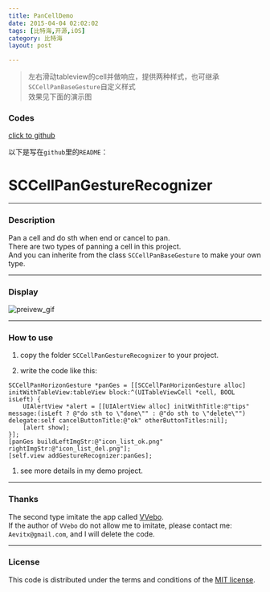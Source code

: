 ```yaml
---
title: PanCellDemo  
date: 2015-04-04 02:02:02  
tags: [比特海,开源,iOS]  
category: 比特海  
layout: post  

---
```


> 左右滑动tableview的cell并做响应，提供两种样式，也可继承`SCCellPanBaseGesture`自定义样式  
> 效果见下面的演示图

### Codes

[click to github](https://github.com/Aevit/SCCellPanGestureRecognizer)

以下是写在`github`里的`README`：  
<!--more-->  

# SCCellPanGestureRecognizer

* * *

### Description

Pan a cell and do sth when end or cancel to pan.  
There are two types of panning a cell in this project.  
And you can inherite from the class `SCCellPanBaseGesture` to make your own type.

* * *

### Display

![preivew_gif](http://aevit.qiniudn.com/SCCellPanGestureDemo.gif)

* * *

### How to use

1.  copy the folder `SCCellPanGestureRecognizer` to your project.

2.  write the code like this:


```
SCCellPanHorizonGesture *panGes = [[SCCellPanHorizonGesture alloc] initWithTableView:tableView block:^(UITableViewCell *cell, BOOL isLeft) {
    UIAlertView *alert = [[UIAlertView alloc] initWithTitle:@"tips" message:(isLeft ? @"do sth to \"done\"" : @"do sth to \"delete\"") delegate:self cancelButtonTitle:@"ok" otherButtonTitles:nil];
    [alert show];
}];
[panGes buildLeftImgStr:@"icon_list_ok.png" rightImgStr:@"icon_list_del.png"];
[self.view addGestureRecognizer:panGes];
```


1.  see more details in my demo project.

* * *

### Thanks

The second type imitate the app called [VVebo](https://itunes.apple.com/cn/app/vvebo-wei-bo-ke-hu-duan/id670910957?mt=8).  
If the author of `VVebo` do not allow me to imitate, please contact me: `Aevitx@gmail.com`, and I will delete the code.

* * *

### License

This code is distributed under the terms and conditions of the [MIT license](https://raw.githubusercontent.com/Aevit/SCCellPanGestureRecognizer/master/LICENSE).